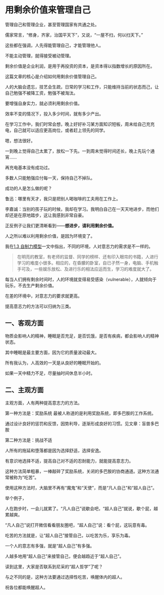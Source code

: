 # 用剩余价值来管理自己

管理自己和管理企业，甚至管理国家有共通之处。

儒家常言，“修身，齐家，治国平天下”，又说，“一屋不扫，何以扫天下。”

这些都在强调，人先得能管理自己，才能管理他人。

不能主动管理，就得接受被动管理。



剩余价值是企业利润，是用于再投资的资本，是资本得以指数增长的原因所在。

这篇文章的核心是介绍如何用剩余价值管理自己。



人的大脑会遗忘，技艺会生疏，日常的学习和工作，只能维持当前的状态而己，让自己勉强不被降工资，勉强不被淘汰。

要增强自身实力，就必须利用剩余价值。

效率不变的情况下，投入多少时间，就有多少产出。



在学习工作中，我们时常会想，晚上好好补习某方面知识短板，周未给自己充充电，自己就可以适应更高岗位，或者赶上领先的同学。

嗯，想法很好。

一到晚上觉得自己太累了，放松一下先。一到周未觉得时间还长，晚上先玩个通宵……

再充电基本没有成功过。

多数人只能勉强应付每一天，保持自己不掉队。

成功的人是怎么做的呢？

鲁迅：哪里有天才，我只是把别人喝咖啡的工夫用在工作上。

李嘉诚：当别的孩子玩的时候，我却在学习。我明白自己在一天天地进步，而他们却还是在原地踏步，这让我感到非常自豪。

正反例子让我们更清晰看到——**想进步，请利用剩余价值。**



人之所以难以利用剩余价值，是因为环境变了。

我在[1.3 自制力模型](section1.3.md)一文中指出，不同的环境，人对意志力的需求是不一样的。

>在明亮的教室，有老师的监督、同学的榜样、还有印入眼帘的书籍，人进行学习的难度小很多。相应的，在昏朦的卧室，自已孑然一身，电脑、手机触手可及，一些娱乐放松、及进行乐的相法应运而生，学习的难度就大了。

每当人们拥有剩余时间时，人的环境就变得易受感染（vulnerable），人就倾向于玩乐，不去生产剩余价值。


在差的环境中，对意志力的要求就更高。

提高意志力的方法可以归纳为三类。


## 一、客观方面

物质会影响人的精神，睡眠是否充足，是否饥饿，是否有疾病，都会影响人的精神状态。

其中睡眠是最主要方面，因为它的质量波动最大。

所有我认为，人高效的一天是从良好的睡眠开始的。

如果一天中精力不足，尽量抽时间休息半小时。



## 二、主观方面

主观方面，人有两种提高意志力的方法。

第一种方法是：奖励系统
最被人称道的是利用奖励系统，即多巴胺的工作系统。

通过设计良好的惩罚和反馈，因势利导，逐渐形成良好的习惯。见文章：盲兽多巴胺

第二种方法是：挑战不适

人所有的拖延和堕落都是因为选择舒适，选择安逸。

有意识地选择不适，提高自己对不适的忍耐能力，就能提高意志力。

这种方法简单粗暴，一棒敲碎了奖励系统，关闭的多巴胺的协商通道。这种方法通常被称为“吃苦”。

使用这种方法时，大脑里不再有“魔鬼”和“天使”，而是“凡人自己”和“超人自己”。

举个例子，

人在跑步时，一会儿就累了。“凡人自己”说歇会吧，“超人自己”就说，歇个屁，越累越爽。

“凡人自己”说打开微信看看朋友圈吧，“超人自己”说：看个屁，这玩意有毒。



吃苦的方法就是，让“超人自己”接管自己，以吃苦为乐，享乐为毒。

一个人的意志有多强，就是“超人自己”有多强。

人越多地用“超人自己”来接管自己，便会越趋近于“超人自己”。

读到这里，大家是否联系到尼采的“超人哲学”了呢？

与之不同的是，这种方法要通过选择性吃苦，唤醒体内的超人。

祝各位都能唤醒超人。


